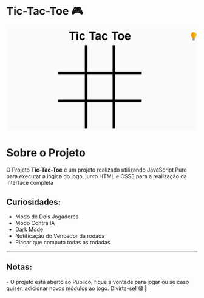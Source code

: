 # Tic-Tac-Toe 🎮

<img src="./public\img\TicTacToe.gif" heigth='40px'>

# Sobre o Projeto
O Projeto **Tic-Tac-Toe** é um projeto realizado utilizando JavaScript Puro para executar a logica do jogo, junto HTML e CSS3 para a realização da interface completa

## Curiosidades:

- Modo de Dois Jogadores
- Modo Contra IA
- Dark Mode
- Notificação do Vencedor da rodada
- Placar que computa todas as rodadas 

---
## Notas:

<p>- O projeto está aberto ao Publico, fique a vontade para jogar ou se caso quiser, adicionar novos módulos ao jogo. Divirta-se! 😁💛</p>
